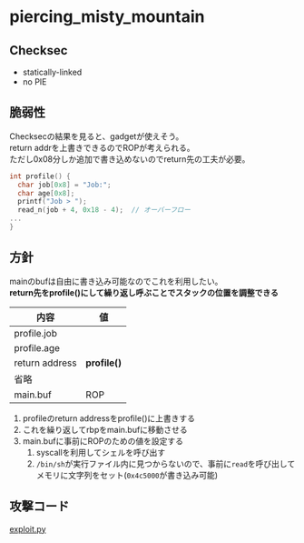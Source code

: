 # piercing_misty_mountain

## Checksec
- statically-linked
- no PIE

## 脆弱性
Checksecの結果を見ると、gadgetが使えそう。  
return addrを上書きできるのでROPが考えられる。  
ただし0x08分しか追加で書き込めないのでreturn先の工夫が必要。  

```c
int profile() {
  char job[0x8] = "Job:";
  char age[0x8];
  printf("Job > ");
  read_n(job + 4, 0x18 - 4);  // オーバーフロー
...
}
```

## 方針
mainのbufは自由に書き込み可能なのでこれを利用したい。  
**return先をprofile()にして繰り返し呼ぶことでスタックの位置を調整できる**

| 内容 | 値 |
| -- | -- |
| profile.job |
| profile.age |
| return address | **profile()** | 
| 省略 |
| main.buf | ROP |

1. profileのreturn addressをprofile()に上書きする
2. これを繰り返してrbpをmain.bufに移動させる
3. main.bufに事前にROPのための値を設定する
    1. syscallを利用してシェルを呼び出す
    2. `/bin/sh`が実行ファイル内に見つからないので、事前に`read`を呼び出してメモリに文字列をセット(`0x4c5000`が書き込み可能)

## 攻撃コード
[exploit.py](exploit.py)